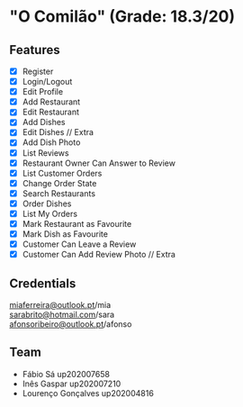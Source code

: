 # "O Comilão" (Grade: 18.3/20)

## Features

- [x] Register
- [x] Login/Logout
- [x] Edit Profile
- [x] Add Restaurant
- [x] Edit Restaurant
- [x] Add Dishes
- [x] Edit Dishes // Extra
- [x] Add Dish Photo
- [x] List Reviews
- [x] Restaurant Owner Can Answer to Review
- [x] List Customer Orders
- [x] Change Order State
- [x] Search Restaurants
- [x] Order Dishes
- [x] List My Orders
- [x] Mark Restaurant as Favourite
- [x] Mark Dish as Favourite
- [x] Customer Can Leave a Review
- [x] Customer Can Add Review Photo // Extra

## Credentials

miaferreira@outlook.pt/mia <br>
sarabrito@hotmail.com/sara <br>
afonsoribeiro@outlook.pt/afonso <br>

## Team

- Fábio Sá up202007658
- Inês Gaspar up202007210
- Lourenço Gonçalves up202004816
